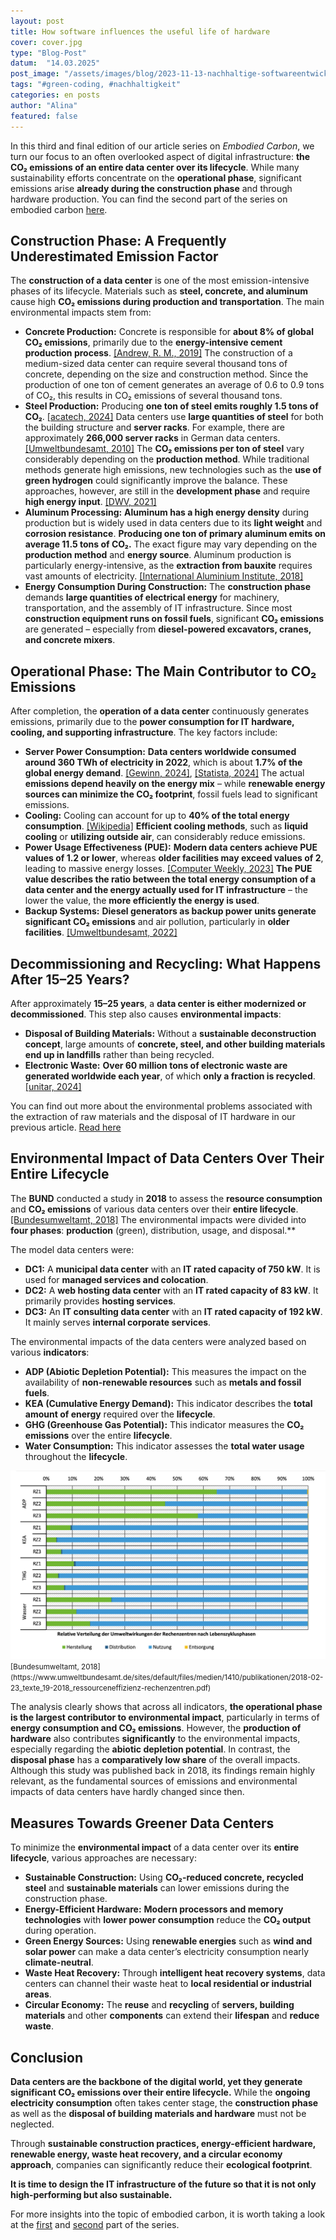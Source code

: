 ```yaml
---
layout: post
title: How software influences the useful life of hardware
cover: cover.jpg
type: "Blog-Post"
datum:  "14.03.2025"
post_image: "/assets/images/blog/2023-11-13-nachhaltige-softwareentwicklung.jpg"
tags: "#green-coding, #nachhaltigkeit"
categories: en posts
author: "Alina"
featured: false
---
```


In this third and final edition of our article series on *Embodied Carbon*, we turn our focus to an often overlooked aspect of digital infrastructure: **the CO₂ emissions of an entire data center over its lifecycle**. While many sustainability efforts concentrate on the **operational phase**, significant emissions arise **already during the construction phase** and through hardware production. You can find the second part of the series on embodied carbon [here](https://mehrwert.tech/embodied-carbon-2).

## **Construction Phase: A Frequently Underestimated Emission Factor**

The **construction of a data center** is one of the most emission-intensive phases of its lifecycle. Materials such as **steel, concrete, and aluminum** cause high **CO₂ emissions during production and transportation**. The main environmental impacts stem from:

- **Concrete Production:** Concrete is responsible for **about 8% of global CO₂ emissions**, primarily due to the **energy-intensive cement production process**. [[Andrew, R. M., 2019]](https://essd.copernicus.org/articles/11/1675/2019/) The construction of a medium-sized data center can require several thousand tons of concrete, depending on the size and construction method. Since the production of one ton of cement generates an average of 0.6 to 0.9 tons of CO₂, this results in CO₂ emissions of several thousand tons. 
- **Steel Production:** Producing **one ton of steel emits roughly 1.5 tons of CO₂**. [[acatech, 2024]](https://dechema.de/Themen/Studien%2Bund%2BPositionspapiere/2024%2B03%2BH2%2BKompass/_/H2K_IND_Stahl.pdf) Data centers use **large quantities of steel** for both the building structure and **server racks**. For example, there are approximately **266,000 server racks** in German data centers. [[Umweltbundesamt, 2010]](https://www.umweltbundesamt.de/sites/default/files/medien/461/publikationen/4037.pdf) The **CO₂ emissions per ton of steel** vary considerably depending on the **production method**. While traditional methods generate high emissions, new technologies such as the **use of green hydrogen** could significantly improve the balance. These approaches, however, are still in the **development phase** and require **high energy input**. [[DWV, 2021]](https://dwv-info.de/wp-content/uploads/2023/04/20210616-EP-Gruener-Stahl-min-1.pdf)
- **Aluminum Processing:** **Aluminum has a high energy density** during production but is widely used in data centers due to its **light weight** and **corrosion resistance**. **Producing one ton of primary aluminum emits on average 11.5 tons of CO₂.** The exact figure may vary depending on the **production method** and **energy source**. Aluminum production is particularly energy-intensive, as the **extraction from bauxite** requires vast amounts of electricity. [[International Aluminium Institute, 2018]](https://international-aluminium.org/wp-content/uploads/2021/08/CF-Good-Guidance-v1-2018.pdf)
- **Energy Consumption During Construction:** The **construction phase** demands **large quantities of electrical energy** for machinery, transportation, and the assembly of IT infrastructure. Since most **construction equipment runs on fossil fuels**, significant **CO₂ emissions** are generated – especially from **diesel-powered excavators, cranes, and concrete mixers**.

## **Operational Phase: The Main Contributor to CO₂ Emissions**

After completion, the **operation of a data center** continuously generates emissions, primarily due to the **power consumption for IT hardware, cooling, and supporting infrastructure**. The key factors include:

- **Server Power Consumption:** **Data centers worldwide consumed around 360 TWh of electricity in 2022**, which is about **1.7% of the global energy demand**. [[Gewinn, 2024]](https://www.gewinn.com/artikel/rechenzentren-sind-wachstumstreiber-der-stromnachfrage), [[Statista, 2024]](https://de.statista.com/statistik/daten/studie/239764/umfrage/weltweiter-stromverbrauch/) The actual **emissions depend heavily on the energy mix** – while **renewable energy sources can minimize the CO₂ footprint**, fossil fuels lead to significant emissions.
- **Cooling:** Cooling can account for up to **40% of the total energy consumption**. [[Wikipedia]](https://de.wikipedia.org/wiki/Green_IT) **Efficient cooling methods**, such as **liquid cooling** or **utilizing outside air**, can considerably reduce emissions.
- **Power Usage Effectiveness (PUE):** **Modern data centers achieve PUE values of 1.2 or lower**, whereas **older facilities may exceed values of 2**, leading to massive energy losses. [[Computer Weekly, 2023]](https://www.computerweekly.com/de/meinung/Energieeffizienz-von-Rechenzentren-aus-alt-mach-nachhaltig) **The PUE value describes the ratio between the total energy consumption of a data center and the energy actually used for IT infrastructure** – the lower the value, the **more efficiently the energy is used**.
- **Backup Systems:** **Diesel generators as backup power units generate significant CO₂ emissions** and air pollution, particularly in **older facilities**. [[Umweltbundesamt, 2022]](https://www.bund-hessen.de/pm/news/bund-klagt-gegen-zu-hohe-emissionen-aus-notstromdieselmotoren-von-rechenzentren/)

## **Decommissioning and Recycling: What Happens After 15–25 Years?**

After approximately **15–25 years**, a **data center is either modernized or decommissioned**. This step also causes **environmental impacts**:

- **Disposal of Building Materials:** Without a **sustainable deconstruction concept**, large amounts of **concrete, steel, and other building materials end up in landfills** rather than being recycled.
- **Electronic Waste:** **Over 60 million tons of electronic waste are generated worldwide each year**, of which **only a fraction is recycled**. [[unitar, 2024]](https://ewastemonitor.info/wp-content/uploads/2024/12/GEM_2024_EN_11_NOV-web.pdf)

You can find out more about the environmental problems associated with the extraction of raw materials and the disposal of IT hardware in our previous article. [Read here](https://mehrwert.tech/embodied-carbon-2)

## **Environmental Impact of Data Centers Over Their Entire Lifecycle**

The **BUND** conducted a study in **2018** to assess the **resource consumption** and **CO₂ emissions** of various data centers over their **entire lifecycle**. [[Bundesumweltamt, 2018]](https://www.umweltbundesamt.de/sites/default/files/medien/1410/publikationen/2018-02-23_texte_19-2018_ressourceneffizienz-rechenzentren.pdf) The environmental impacts were divided into **four phases**: **production** (green), distribution, usage, and disposal.**

The model data centers were:

- **DC1:** A **municipal data center** with an **IT rated capacity of 750 kW**. It is used for **managed services and colocation**.
- **DC2:** A **web hosting data center** with an **IT rated capacity of 83 kW**. It primarily provides **hosting services**.
- **DC3:** An **IT consulting data center** with an **IT rated capacity of 192 kW**. It mainly serves **internal corporate services**.

The environmental impacts of the data centers were analyzed based on various **indicators**:

- **ADP (Abiotic Depletion Potential):** This measures the impact on the availability of **non-renewable resources** such as **metals and fossil fuels**.
- **KEA (Cumulative Energy Demand):** This indicator describes the **total amount of energy** required over the **lifecycle**.
- **GHG (Greenhouse Gas Potential):** This indicator measures the **CO₂ emissions** over the entire **lifecycle**.
- **Water Consumption:** This indicator assesses the **total water usage** throughout the **lifecycle**.

<img class="img-fluid w-100" src="/assets/images/blog/Relative_Umweltauswirkungen_Rechenzentrum.png" alt="Relative distribution of the environmental impacts of data centers by lifecycle phase">
<small> [Bundesumweltamt, 2018](https://www.umweltbundesamt.de/sites/default/files/medien/1410/publikationen/2018-02-23_texte_19-2018_ressourceneffizienz-rechenzentren.pdf)</small>

The analysis clearly shows that across all indicators, **the operational phase is the largest contributor to environmental impact**, particularly in terms of **energy consumption and CO₂ emissions**. However, the **production of hardware** also contributes **significantly** to the environmental impacts, especially regarding the **abiotic depletion potential**. In contrast, the **disposal phase** has a **comparatively low share** of the overall impacts. Although this study was published back in 2018, its findings remain highly relevant, as the fundamental sources of emissions and environmental impacts of data centers have hardly changed since then.

## **Measures Towards Greener Data Centers**

To minimize the **environmental impact** of a data center over its **entire lifecycle**, various approaches are necessary:

- **Sustainable Construction:** Using **CO₂-reduced concrete, recycled steel** and **sustainable materials** can lower emissions during the construction phase.
- **Energy-Efficient Hardware:** **Modern processors and memory technologies** with **lower power consumption** reduce the **CO₂ output** during operation.
- **Green Energy Sources:** Using **renewable energies** such as **wind and solar power** can make a data center’s electricity consumption nearly **climate-neutral**.
- **Waste Heat Recovery:** Through **intelligent heat recovery systems**, data centers can channel their waste heat to **local residential or industrial areas**.
- **Circular Economy:** The **reuse** and **recycling** of **servers, building materials** and other **components** can extend their **lifespan** and **reduce waste**.

## **Conclusion**

**Data centers are the backbone of the digital world, yet they generate significant CO₂ emissions over their entire lifecycle.** While the **ongoing electricity consumption** often takes center stage, the **construction phase** as well as the **disposal of building materials and hardware** must not be neglected.

Through **sustainable construction practices, energy-efficient hardware, renewable energy, waste heat recovery, and a circular economy approach**, companies can significantly reduce their **ecological footprint**.

**It is time to design the IT infrastructure of the future so that it is not only high-performing but also sustainable.**

For more insights into the topic of embodied carbon, it is worth taking a look at the [first](https://mehrwert.tech/embodied-carbon-1) and [second](https://mehrwert.tech/embodied-carbon-2) part of the series. 